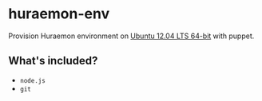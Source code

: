 # huraemon-env

Provision Huraemon environment on [Ubuntu 12.04 LTS 64-bit](https://vagrantcloud.com/hashicorp/precise64) with puppet.

## What's included?

* `node.js`
* `git`
